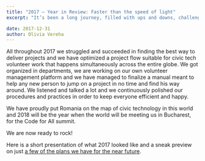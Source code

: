 ```yaml
---
title: "2017 — Year in Review: Faster than the speed of light"
excerpt: "It’s been a long journey, filled with ups and downs, challenges, successes and a lot of hard work. We grew faster than the speed of light and now we are a community of over 500 volunteers, working on 20+ projects. We incubated many great ideas and we are now slowly turning them all into reality with the help of our amazing teams."

date: 2017-12-31
author: Olivia Vereha
---
```


All throughout 2017 we struggled and succeeded in finding the best way to deliver projects and we have optimized a project flow suitable for civic tech volunteer work that happens simultaneously across the entire globe. We got organized in departments, we are working on our own volunteer management platform and we have managed to finalize a manual meant to help any new person to jump on a project in no time and find his way around. We listened and talked a lot and we continuously polished our procedures and practices in order to keep everyone efficient and happy.

We have proudly put Romania on the map of civic technology in this world and 2018 will be the year when the world will be meeting us in Bucharest, for the Code for All summit.

We are now ready to rock!

Here is a short presentation of what 2017 looked like and a sneak preview on just [a few of the plans we have for the near future][1].


[1]: https://spark.adobe.com/page/vK5BqweVKbu2a/?w=2_7421
